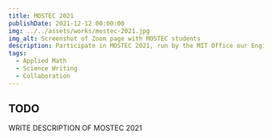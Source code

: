 ```yaml
---
title: MOSTEC 2021
publishDate: 2021-12-12 00:00:00
img: ../../assets/works/mostec-2021.jpg
img_alt: Screenshot of Zoom page with MOSTEC students
description: Participate in MOSTEC 2021, run by the MIT Office our Engineering Outreach Programs (now MITES), through collaborative classes, projects, and events.
tags:
  - Applied Math
  - Science Writing
  - Collaboration
---
```


## TODO

WRITE DESCRIPTION OF MOSTEC 2021
